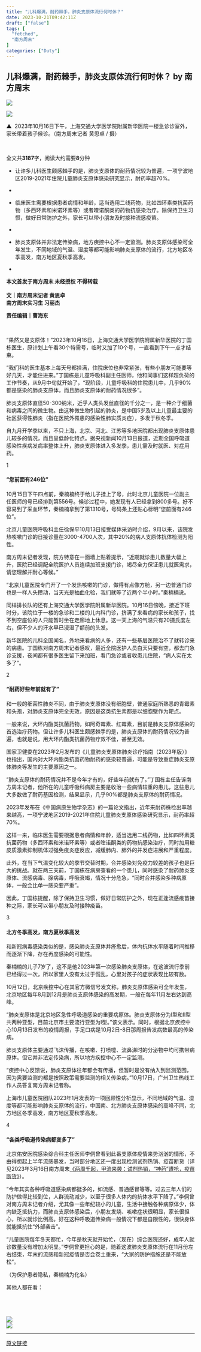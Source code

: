 ```yaml
---
title: "儿科爆满，耐药棘手，肺炎支原体流行何时休？"
date: 2023-10-21T09:42:11Z
draft: ["false"]
tags: [
  "fetched",
  "南方周末"
]
categories: ["Duty"]
---
```

儿科爆满，耐药棘手，肺炎支原体流行何时休？ by 南方周末
------
<div><section data-mpa-powered-by="yiban.io"><img data-backh="244" data-backw="562" data-ratio="0.43333333333333335" data-s="300,640" data-src="https://mmbiz.qpic.cn/mmbiz_gif/Tjnia6K0WAwywKSKMibVEEFbsZdoZibSwZ9VwTBoRbpjdYWc4kjpx3c1GYhGdbrr2CLY4dynDibboY01C5p6DQyogw/640?wx_fmt=gif&amp;wxfrom=5&amp;wx_lazy=1" data-type="gif" data-w="900" src="https://mmbiz.qpic.cn/mmbiz_gif/Tjnia6K0WAwywKSKMibVEEFbsZdoZibSwZ9VwTBoRbpjdYWc4kjpx3c1GYhGdbrr2CLY4dynDibboY01C5p6DQyogw/640?wx_fmt=gif&amp;wxfrom=5&amp;wx_lazy=1"></section><p><img data-ratio="0.75" data-src="https://mmbiz.qpic.cn/mmbiz_jpg/Tjnia6K0WAwwHsrNwz78S9bqWak6LlQdMmEqRzKvK9cxbCU5STgrYUXU3mdLEPtUqICTxzrWtFwXBVLiaXGVaf9g/640?wx_fmt=jpeg" data-type="jpeg" data-w="1080" src="https://mmbiz.qpic.cn/mmbiz_jpg/Tjnia6K0WAwwHsrNwz78S9bqWak6LlQdMmEqRzKvK9cxbCU5STgrYUXU3mdLEPtUqICTxzrWtFwXBVLiaXGVaf9g/640?wx_fmt=jpeg"></p><p><span><strong><span><strong><span><strong><span><strong><span><strong><span><strong><span><strong><span><strong><span>▲</span></strong></span></strong></span></strong></span></strong></span></strong></span></strong></span></strong></span></strong></span><span>  </span><span><span>2023年10月16日下午，上海交通大学医学院附属新华医院一楼急诊诊室外，家长带着孩子候诊。（南方周末记者 黄思卓 / 摄）</span></span></p><p><br></p><section><section><section><span><span>全文共</span><span><strong>3187</strong></span><span>字，阅读大约需要</span><span><span><strong>8</strong></span></span><span>分钟</span></span></section></section></section><section><section><ul><li><p><span>让许多儿科医生颇感棘手的是，肺炎支原体的耐药情况较为普遍，一项宁波地区2019-2021年住院儿童肺炎支原体感染研究显示，耐药率超70%。</span><br></p></li><li><p><br></p></li><li><p><span><span><span>临床医生需要根据患者病情和年龄，适当选用二线药物，比如四环素类抗菌药物（多西环素和米诺环素等）或者喹诺酮类的药物抗感染治疗。除保持卫生习惯，做好日常防护之外，家长可以带小朋友及时接种流感疫苗。</span></span></span></p></li><li><p><br></p></li><li><p><span><span><span>肺炎支原体并非法定传染病，地方疾控中心不一定监测。肺炎支原体感染可全年发生，不同地域的气温、湿度等都可能影响肺炎支原体的流行，北方地区冬季高发，南方地区夏秋季高发。</span></span></span></p></li><li><p><br></p></li></ul><section><span><strong>本文<strong>首发于</strong><strong>南方周末 未经授权 不得转载</strong></strong></span></section></section></section><section><br></section><section><strong><span>文｜南方周末记者 黄思卓</span></strong></section><section><strong><span>南方周末实习生 习丽杰</span></strong></section><p><strong><span>责任编辑｜曹海东</span></strong></p><p><strong><span></span></strong></p><p><br></p><p><span>“果然又是支原体！”2023年10月16日，上海交通大学医学院附属新华医院的丁国栋医生，原计划上午看30个特需号，临时又加了10个号，一直看到下午一点才结束。</span><br></p><p><span>“我们科的医生基本上每天号都挂满，住院床位也非常紧张，有些小朋友可能要等好几天，才能住进来。”丁国栋是儿童呼吸科副主任医师，他和同事们这样超负荷的工作节奏，从9月中旬就开始了，“现阶段，儿童呼吸科的住院患儿中，几乎90%都是感染的肺炎支原体，而且肺炎支原体的耐药情况很多”。</span></p><p><span>肺炎支原体直径50-300纳米，近乎人类头发丝直径的千分之一，是一种介于细菌和病毒之间的微生物。由这种微生物引起的肺炎，是中国5岁及以上儿童最主要的社区获得性肺炎（指在医院外罹患的感染性肺实质炎症），多发于秋冬季。</span></p><p><span>自九月开学季以来，不只上海，北京、河北、江苏等多地医院都出现肺炎支原体患儿较多的情况，而且呈低龄化特点。据央视新闻10月13日报道，近期全国呼吸道感染性疾病发病率整体上升，肺炎支原体进入多发季，患儿需及时就医、对症用药。</span></p><section><section><section><section><section><section><section><span>1</span></section></section><span><h4><strong></strong><strong><span>“您前面有246位”</span></strong></h4></span></section></section></section></section></section><p><span>10月15日下午四点前，秦楠楠终于给儿子挂上了号，此时北京儿童医院一位副主任医师的号已经排到第556号。候诊过程中，她发现有人已经拿到800多号。好不容易到了采血环节，秦楠楠拿到了第1310号，号码条上还贴心标明“您前面有246位”。</span></p><p><span>北京儿童医院呼吸科主任徐保平10月13日接受媒体采访时介绍，9月以来，该院发热咳嗽门诊的日接诊量在3000-4700人次，其中20%的病人支原体抗体检测为阳性。</span></p><p><span>南方周末记者发现，院方特意在一面墙上贴着提示，“近期就诊患儿数量大幅上升，医院已经调配全院医护人员连续加班支援门诊，竭尽全力保证患儿就医需求，请您理解并耐心等候。”</span></p><p><span>“北京儿童医院专门开了一个发热咳嗽的门诊，做得有点像方舱，另一边普通门诊也是一样人头攒动，当天光是抽血化验，我们就等了近两个半小时。”秦楠楠说。</span></p><p><span>同样排长队的还有上海交通大学医学院附属新华医院。10月16日傍晚，接近下班时分，该院位于一楼的急诊和二楼的儿内科门诊，挤满了来看病的家长和孩子，找不到空座位的人只能暂时坐在走廊地上休息。这一天上海的气温只有20摄氏度左右，但不少人的汗水早已浸湿了额前的头发。</span></p><p><span>新华医院的儿科全国闻名，外地来看病的人多，还有一些基层医院治不了就转诊来的病患。丁国栋对南方周末记者感叹，最近全院医护人员白天只要有空，都去门急诊支援，夜间都有很多医生留下来加班，看门急诊或者收患儿住院，“病人实在太多了”。</span></p><section><section><section><section><section><section><section><span>2</span></section></section><span><h4><strong></strong><strong>“耐药好些年前就有了”</strong></h4></span></section></section></section></section></section><p><span>和一般的细菌性肺炎不同，由于肺炎支原体没有细胞壁，普通家庭所熟悉的青霉素和头孢，对肺炎支原体完全无效，原因是这类抗生素都是以细胞壁作为靶点。</span></p><p><span>一般来说，大环内酯类抗菌药物，如阿奇霉素、红霉素，目前是肺炎支原体感染的首选治疗药物。但让许多儿科医生颇感棘手的是，肺炎支原体的耐药情况较为普遍，也就是说，用大环内酯类抗菌药物疗效不佳，甚至无效。</span></p><p><span>国家卫健委在2023年2月发布的《儿童肺炎支原体肺炎诊疗指南（2023年版）》也指出，国内对大环内酯类抗菌药物耐药的感染较普遍，可能是导致重症肺炎支原体肺炎等发生的主要原因之一。</span></p><p><span>“肺炎支原体的耐药情况并不是今年才有的，好些年前就有了。”丁国栋主任告诉南方周末记者，他所在的儿童呼吸科病房主要是收治一些病情较重的患儿，这些患儿大多数做了耐药基因检测，结果显示，几乎90%都是肺炎支原体的耐药情况。</span></p><p><span>2023年发布在《中国病原生物学杂志》的一篇论文指出，近年来耐药株检出率越来越高，一项宁波地区2019-2021年住院儿童肺炎支原体感染研究显示，耐药率超70%。</span></p><p><span>这样一来，临床医生需要根据患者病情和年龄，适当选用二线药物，比如四环素类抗菌药物（多西环素和米诺环素等）或者喹诺酮类的药物抗感染治疗，同时加用糖皮质激素抑制机体过强免疫炎症反应，减缓肺内、肺外的并发症进展和严重程度。</span></p><p><span>此外，在当下气温变化较大的季节交替时期，合并感染对免疫力较差的孩子也是巨大的挑战。就在两三天前，丁国栋在病房查看的一个患儿，同时感染了耐药肺炎支原体、流感病毒、腺病毒，呼吸衰竭，情况十分危急，“同时合并感染多种病原体，一般会比单一感染要严重”。</span></p><p><span>因此，丁国栋提醒，除了保持卫生习惯，做好日常防护之外，现在正逢流感疫苗接种之际，家长可以带小朋友及时接种疫苗。</span></p><section><section><section><section><section><section><section><span>3</span></section></section><span><h4><strong></strong><strong>北方冬季高发，南方夏秋季高发</strong></h4></span></section></section></section></section></section><p><span>和新冠病毒感染类似的是，感染肺炎支原体并痊愈后，体内抗体水平随着时间推移而逐渐下降，存在再度感染的可能性。</span></p><p><span>秦楠楠的儿子7岁了，这不是他2023年第一次感染肺炎支原体，在这波流行季前已经得过一次，所以家里人没有太过于慌乱，心里对孩子的症状表现比较有数。</span></p><p><span>10月12日，北京疾控中心在其官方微信号发文称，肺炎支原体感染可全年发生，北京地区每年8月到12月是肺炎支原体感染的高发期，一般在每年11月左右达到高峰。</span></p><p><span>“肺炎支原体是北京地区急性呼吸道感染的重要病原体。肺炎支原体分为I型和II型共两种亚型，目前北京市主要流行亚型为I型。”该文表示。同时，根据北京疾控中心10月13日发布的疫情周报，手足口病是10月2日-8日那周报告发病数最高的传染病。</span></p><p><span>肺炎支原体主要通过飞沫传播，在咳嗽、打喷嚏、流鼻涕时的分泌物中均可携带病原体。但它并非法定传染病，所以地方疾控中心不一定监测。</span></p><p><span>“疾控中心反馈说，肺炎支原体往年都会有传播，但暂时是没有纳入到监测范围，因为需要监测的都是按照政策需要监测的相关传染病。”10月17日，广州卫生热线工作人员答复南方周末记者称。</span></p><p><span>上海市儿童医院团队2023年1月发表的一项回顾性分析显示，不同地域的气温、湿度等都可能影响肺炎支原体的流行，中国南、北方肺炎支原体感染的高峰不同，北方地区冬季高发，南方地区夏秋季高发。</span></p><section><section><section><section><section><section><section><span>4</span></section></section><span><h4><strong>“各类呼吸道传染病都变多了”</strong></h4></span></section></section></section></section></section><p><span>北京佑安医院感染综合科主任医师李侗曾看到此番支原体疫情来势汹汹的情形，不由得想起上半年流感暴发，当时部分地区还一度出现检测试剂热销、疫苗断货（详见2023年3月16日南方周末<a target="_blank" href="http://mp.weixin.qq.com/s?__biz=Njk5MTE1&amp;mid=2652563357&amp;idx=1&amp;sn=9298adfba46800265714439392e7df11&amp;chksm=33db1a1904ac930f7cda5659df417ec112f22e06aa8e1e20111e70f501cab3feb78654bf04ac&amp;scene=21#wechat_redirect" textvalue="《两周千起，甲流来袭：试剂热销，“神药”遭抢，疫苗断货》" linktype="text" imgurl="" imgdata="null" data-itemshowtype="0" tab="innerlink" data-linktype="2">《两周千起，甲流来袭：试剂热销，“神药”遭抢，疫苗断货》</a>）。</span></p><p><span>“今年其实各种呼吸道感染病都挺多的，如流感、普通感冒等等。过去三年人们的防护做得比较到位，人群流动减少，以至于很多人体内的抗体水平下降了。”李侗曾对南方周末记者介绍，尤其像一些年纪较小的儿童，生活中接触各种病原体少，体内缺乏抵抗力，而肺炎支原体感染后，小朋友发烧、咳嗽症状很明显，家长很担心，所以就诊比例高。好在这种呼吸道传染病一般情况下都是自限性的，很快身体就能抵抗住“外部袭击”。</span></p><p><span>“儿童医院每年冬天都忙，今年是秋天就开始忙，（现在）综合医院还好，成年人就诊数量没有增加太明显。”李侗曾更担心的是，随着这波肺炎支原体流行在11月份左右结束，年末的流感和新冠疫情是否会卷土重来，“大家的防护措施还是不能放松”。</span></p><p><span>（为保护患者隐私，秦楠楠为化名）</span><span></span></p><section><span>其他人都在看：</span><span></span></section><section><section><section data-width="100%"><br></section><section><section><br></section><section data-bdless="spin" data-bdlessp="280" data-bdopacity="50%"><br></section></section><section data-width="100%"><span></span><br></section></section></section><section><a target="_blank" href="http://www.infzm.com/content/258234?from=nfzmwx" textvalue="你已选中了添加链接的内容" linktype="text" imgurl="" tab="outerlink" data-linktype="1"><span><img data-galleryid="" data-ratio="0.40520833333333334" data-s="300,640" data-src="https://mmbiz.qpic.cn/mmbiz_jpg/Tjnia6K0WAwwHsrNwz78S9TfnVXZngqWY1IysEGH6icxnmAXrVX4JG8FqTRIrnq3CyTKMw3qStficEtAa1icnPadrw/640?wx_fmt=jpeg&amp;wxfrom=5&amp;wx_lazy=1&amp;wx_co=1" data-type="jpeg" data-w="960" src="https://mmbiz.qpic.cn/mmbiz_jpg/Tjnia6K0WAwwHsrNwz78S9TfnVXZngqWY1IysEGH6icxnmAXrVX4JG8FqTRIrnq3CyTKMw3qStficEtAa1icnPadrw/640?wx_fmt=jpeg&amp;wxfrom=5&amp;wx_lazy=1&amp;wx_co=1"></span></a></section><section><span></span></section><section><a target="_blank" href="http://www.infzm.com/content/258303?from=nfzmwx" textvalue="你已选中了添加链接的内容" linktype="text" imgurl="" tab="outerlink" data-linktype="1"><span><img data-galleryid="" data-ratio="0.40520833333333334" data-s="300,640" data-src="https://mmbiz.qpic.cn/mmbiz_jpg/Tjnia6K0WAwwHsrNwz78S9TfnVXZngqWY5jePibnKlCCiaia9wIPysmSQprhutAAMoNTKl3oNjcIk8sibIa2dFBIQHA/640?wx_fmt=jpeg&amp;wxfrom=5&amp;wx_lazy=1&amp;wx_co=1" data-type="jpeg" data-w="960" src="https://mmbiz.qpic.cn/mmbiz_jpg/Tjnia6K0WAwwHsrNwz78S9TfnVXZngqWY5jePibnKlCCiaia9wIPysmSQprhutAAMoNTKl3oNjcIk8sibIa2dFBIQHA/640?wx_fmt=jpeg&amp;wxfrom=5&amp;wx_lazy=1&amp;wx_co=1"></span></a></section><section><mp-common-profile data-pluginname="mpprofile" data-id="Njk5MTE1" data-headimg="http://mmbiz.qpic.cn/mmbiz_png/Tjnia6K0WAwwnzia1BWEVLibFJw1EKV6Q0bxwFKdTEfFWZO5I8Xc0yc3zwH0JA1NuuXFr5Fv9ia5SjBU59Lm0r3omg/300?wx_fmt=png&amp;wxfrom=19" data-nickname="南方周末" data-alias="southernweekly" data-signature="在这里，读懂中国    infzm.com" data-from="2" data-is_biz_ban="0" data-origin_num="5556" data-isban="0" data-biz_account_status="0" data-index="0"></mp-common-profile></section><p><mp-style-type data-value="3"></mp-style-type></p></div>  
<hr>
<a href="https://mp.weixin.qq.com/s/OED_TfAeSOv2ZKKstg6o8w",target="_blank" rel="noopener noreferrer">原文链接</a>
